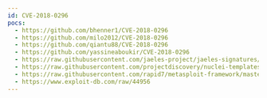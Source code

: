 ```yaml
---
id: CVE-2018-0296
pocs:
  - https://github.com/bhenner1/CVE-2018-0296
  - https://github.com/milo2012/CVE-2018-0296
  - https://github.com/qiantu88/CVE-2018-0296
  - https://github.com/yassineaboukir/CVE-2018-0296
  - https://raw.githubusercontent.com/jaeles-project/jaeles-signatures/master/cves/cisco-asa-path-traversal-cve-2018-0296.yaml
  - https://raw.githubusercontent.com/projectdiscovery/nuclei-templates/master/cves/CVE-2018-0296.yaml
  - https://raw.githubusercontent.com/rapid7/metasploit-framework/master/modules/auxiliary/scanner/http/cisco_directory_traversal.rb
  - https://www.exploit-db.com/raw/44956
---
```

